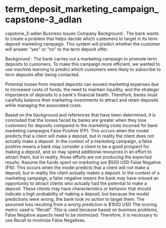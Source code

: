 # term_deposit_marketing_campaign_capstone-3_adlan
capstone_3-adlan
Business Issues
Company Background : The bank wants to create a problem that helps decide which customers to target in its term deposit marketing campaign. This system will predict whether the customer will answer "yes" or "no" to the term deposit offer.

Background : The bank carries out a marketing campaign to promote term deposits to customers. To make this campaign more efficient, we wanted to use machine learning to predict which customers were likely to subscribe to term deposits after being contacted.

Potential losses from missed deposits can exceed marketing expenses due to increased costs of funds, the need to maintain liquidity, and the strategic importance of deposits to a bank's financial health. Therefore, banks must carefully balance their marketing investments to attract and retain deposits while managing the associated costs.

Based on the background and references that have been determined, it is concluded that the losses faced by banks are greater when they lose customers for deposits compared to the marketing costs incurred for bank marketing campaigns
False Positive (FP): This occurs when the model predicts that a client will make a deposit, but in reality the client does not actually make a deposit. In the context of a marketing campaign, a false positive means a bank may consider a client to be a good prospect for making a deposit, and so may spend additional resources in an effort to attract them, but in reality, those efforts are not producing the expected results. Assume the funds spent on marketing are $500 USD
False Negative (FN): This occurs when the model predicts that a client will not make a deposit, but in reality the client actually makes a deposit. In the context of a marketing campaign, a false negative means the bank may have missed an opportunity to attract clients who actually had the potential to make a deposit. These clients may have characteristics or behavior that should indicate a high probability of making a deposit, but because the model predictions were wrong, the bank took no action to target them. The assumed loss resulting from a wrong prediction is $1500 USD
The scoring metric used is "Recall". This is used because based on business problems, False Negative aspects need to be minimized. Therefore, it is necessary to use Recall to minimize False Negatives.
